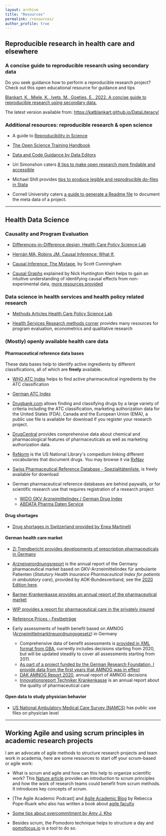 ```yaml
---
layout: archive
title: "Resources"
permalink: /resources/
author_profile: true
---
```


## Reproducible research in health care and elsewhere

### A concise guide to reproducible research using secondary data

Do you seek guidance how to perform a reproducible research project? Check out this open educational resource for guidance and tips

[Blankart, K., Miele, K., Ivets, M., Goetjes, E., 2022. A concise guide to reproducible research using secondary data.](https://duepublico2.uni-due.de/receive/duepublico_mods_00075965)

The latest version available from: https://katblankart.github.io/DataLiteracy/


### Additional resources: reproducible research & open science

- A guide to [Reproducibility in Science](http://ropensci.github.io/reproducibility-guide/)

- [The Open Science Training Handbook](https://book.fosteropenscience.eu/en/)

- [Data and Code Guidance by Data Editors](https://social-science-data-editors.github.io/guidance/Requested_information.html)

- Uri Simonshon caters [8 tips to make open research more findable and accessible](http://datacolada.org/69)

- Michael Shill provides [tips to produce legible and reprodrucible do-files in Stata](https://michaelshill.net/2015/07/31/in-stata-coding-style-is-the-essential/)

- Cornell University caters [a guide to generate a Readme file](https://data.research.cornell.edu/content/readme) to document the meta data of a project.

- - -

## Health Data Science

### Causality and Program Evaluation


- [Differences-in-Difference design, Health Care Policy Science Lab](https://diff.healthpolicydatascience.org/)

- [Hernán MA, Robins JM. Causal Inference: What If.](https://www.hsph.harvard.edu/miguel-hernan/causal-inference-book/)

- [Causal Inference: The Mixtape](https://scunning.com/mixtape.html), by Scott Cunningham

- [Causal Graphs](http://www.nickchk.com/causalgraphs.html) explained by Nick Huntington Klein helps to gain an intuitive understanding of identifying causal effects from non-experimental data, [more resources provided](http://www.nickchk.com/causalitybook.html)



### Data science in health services and health policy related research

- [Methods Articles Health Care Policy Science Lab](http://healthpolicydatascience.org/methods-seminar)

- [Health Services Research methods corner](https://www.hsr.org/methods-corner-article-collection) provides many resources for program evaluation, econometrics and qualitative research

### (Mostly) openly available health care data

#### Pharmaceutical reference data bases

These data bases help to identify active ingredients by different classifications, all of which are **freely** available.

- [WHO ATC Index](https://www.whocc.no/atc_ddd_index/) helps to find active pharmaceutical ingredients by the ATC classification

- [German ATC Index](https://www.dimdi.de/dynamic/en/drugs/atc-classification/index.html)

- [Drugbank.com](https://www.drugbank.com/) allows finding and classifying drugs by a large variety of criteria including the ATC classification, marketing authorization data for the United States (FDA), Canada and the European Union (EMA), a public use file is available for download if you register your research project.

- [DrugCentral](https://drugcentral.org/download) provides comprehensive data about chemical and pharmacological features of pharmaceuticals as well as marketing authorization data.

- [RxNorm](https://www.nlm.nih.gov/research/umls/rxnorm/index.html) is the US National Library's compedium linking different vocabularies that document drugs. You may browse it via [RxNav](https://mor.nlm.nih.gov/RxNav/)

- [Swiss Pharmaceutical Reference Database - Spezialitätenliste](https://spezialitätenliste.ch/), is freely available for download

- German pharmaceutical reference databases are behind paywalls, or for scientific research use that requires registration of a research project

	- [WIDO GKV Arzneimittelindex / German Drug Index](https://www.gbe-bund.de/gbe/ergebnisse.prc_tab?fid=8325&suchstring=arzneiverordnungsreport&query_id=&sprache=E&fund_typ=DQM&methode=&vt=&verwandte=1&page_ret=0&seite=1&p_sprachkz=E&p_uid=&p_lfd_nr=&p_news=&p_aid=&hlp_nr=&p_janein=)
	- [ABDATA Pharma Daten Service](https://abdata.de/)

#### Drug shortages

- [Drug shortages in Switzerland provided by Enea Martinelli](drugshortage.ch)



#### German health care market

- [Zi Trendbericht provides developments of prescription pharmaceuticals in Germany](https://www.zi.de/projekte/rx-trendbericht)

- [Arzneiverordnungsreport](https://www.wido.de/publikationen-produkte/buchreihen/arzneiverordnungs-report/?L=0) is the annual report of the Germany pharmaceutical market based on GKV-Arzneimittelindex für ambulante Patienten (*Statutory Health Insurance Pharmaceutical Index for patients in ambulatory care*), provided by AOK-Bundesverband, see the [2020 Edition here](http://link.springer.com/10.1007/978-3-662-62168-4).

- [Barmer Krankenkasse provides an annual report of the pharmaceutical market](https://www.barmer.de/presse/infothek/studien-und-reports/arzneimittelreporte)

- [WIP provides a report for pharmaceutical care in the privately insured](http://www.wip-pkv.de/forschungsbereiche/detail/arzneimittelversorgung-von-privatversicherten-2020-zahlen-analysen-gkv-pkv-vergleich.html)

- [Reference Prices - Festbeträge](https://www.dimdi.de/dynamic/de/arzneimittel/festbetraege-und-zuzahlungen/arzneimittel-festbetraege/)

- Early assessments of health benefit based on AMNOG ([Arzneimittelmarktneuordnungsgesetz](https://www.g-ba.de/bewertungsverfahren/nutzenbewertung/)) in Germany

    - Comprehensive data of benefit assessments is [provided in XML format from GBA](https://www.g-ba.de/themen/arzneimittel/arzneimittel-richtlinie-anlagen/nutzenbewertung-35a/ais/), currently includes decisions starting from 2020, but will be updated steadily to cover all assessments starting from 2011.
	- [As part of a project funded by the German Research Foundation, I provide data from the first years that AMNOG was in effect](https://www.hcm.wiwi.uni-due.de/en/research-projects/early-benefit-assessment-of-innovative-pharmaceuticals-according-to-amnog-in-germany-empirical-analysis-of-the-decision-making-process/)
	- [DAK AMNOG Report 2020](https://www.dak.de/dak/bundesthemen/dak-amnog-report-2020-2331046.html#/), annual report of AMNOG decisions
	- [Innovationsreport Techniker Krankenkasse](https://www.tk.de/leistungserbringer/personengruppen/aerzte/innovationsreport-2059108) is an annual report about the quality of pharmaceutical care


#### Open data to study physician behavior
- [US National Ambulatory Medical Care Survey (NAMCS)](https://www.cdc.gov/nchs/ahcd/index.htm) has public use files on physician level

- - -

## Working Agile and using scrum principles in academic research projects

I am an advocate of agile methods to structure research projects and team work in academia, here are some resources to start off your scrum-based or agile work:

- What is scrum and agile and how can this help to organize scientific work? This [Nature article](https://www.nature.com/articles/d41586-019-02620-6) provides an introduction to scrum principles and how the work of research teams could benefit from scrum methods. It introduces key concepts of scrum.

- [The Agile Academic Podcast] and [Agile Academic Blog](https://agilefaculty.wordpress.com/blog/) by Rebecca Pope-Ruark who also has written a book about [agile faculty](https://press.uchicago.edu/ucp/books/book/chicago/A/bo26106581.html)

- [Some tips about overcommitment by Amy J. Kho](https://medium.com/bits-and-behavior/managing-overcommitment-in-academia-8d281a2df09)

- Besides scrum, the Pomodoro technique helps to structure a day and [pomofocus.io](https://pomofocus.io/) is a tool to do so.

